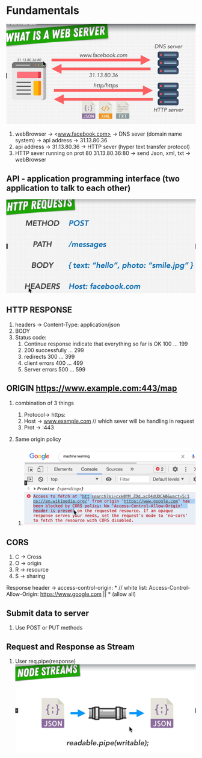 # Fundamentals

![Alt text](image.png)

1. webBrowser -> <www.facebook.com> -> DNS sever (domain name system) -> api address -> 31.13.80.36
2. api address -> 31.13.80.36 -> HTTP sever (hyper text transfer protocol)
3. HTTP sever running on prot 80 31.13.80.36:80 -> send Json, xml, txt -> webBrowser

## API - application programming interface (two application to talk to each other)

![Alt text](image-1.png)

## HTTP RESPONSE

1. headers -> Content-Type: application/json
2. BODY
3. Status code:
   1. Continue response indicate that everything so far is OK 100 ... 199
   2. 200 successfully ... 299
   3. redirects 300 ... 399
   4. client errors 400 ... 499
   5. Server errors 500 ... 599

## ORIGIN <https://www.example.com:443/map>

1. combination of 3 things

   1. Protocol-> https:
   2. Host -> www.example.com // which sever will be handling in request
   3. Prot -> :443

2. Same origin policy
   1. ![Alt text](image-2.png)

## CORS

1. C -> Cross
2. O -> origin
3. R -> resource
4. S -> sharing

Response header -> access-control-origin: \*
// white list:
Access-Control-Allow-Origin: <https://www.google.com> || \* (allow all)

## Submit data to server

1. Use POST or PUT methods

## Request and Response as Stream

1. User req.pipe(response) ![Alt text](image-3.png)
